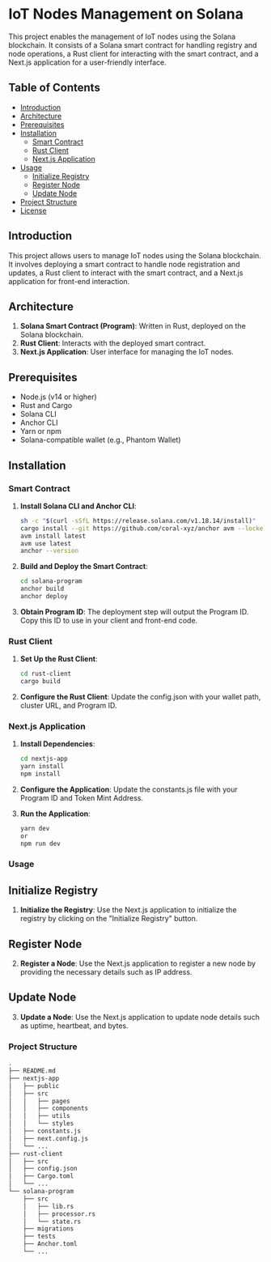 # IoT Nodes Management on Solana

This project enables the management of IoT nodes using the Solana blockchain. It consists of a Solana smart contract for handling registry and node operations, a Rust client for interacting with the smart contract, and a Next.js application for a user-friendly interface.

## Table of Contents

- [Introduction](#introduction)
- [Architecture](#architecture)
- [Prerequisites](#prerequisites)
- [Installation](#installation)
  - [Smart Contract](#smart-contract)
  - [Rust Client](#rust-client)
  - [Next.js Application](#nextjs-application)
- [Usage](#usage)
  - [Initialize Registry](#initialize-registry)
  - [Register Node](#register-node)
  - [Update Node](#update-node)
- [Project Structure](#project-structure)
- [License](#license)

## Introduction

This project allows users to manage IoT nodes using the Solana blockchain. It involves deploying a smart contract to handle node registration and updates, a Rust client to interact with the smart contract, and a Next.js application for front-end interaction.

## Architecture

1. **Solana Smart Contract (Program)**: Written in Rust, deployed on the Solana blockchain.
2. **Rust Client**: Interacts with the deployed smart contract.
3. **Next.js Application**: User interface for managing the IoT nodes.

## Prerequisites

- Node.js (v14 or higher)
- Rust and Cargo
- Solana CLI
- Anchor CLI
- Yarn or npm
- Solana-compatible wallet (e.g., Phantom Wallet)

## Installation

### Smart Contract

1. **Install Solana CLI and Anchor CLI**:
   ```sh
   sh -c "$(curl -sSfL https://release.solana.com/v1.18.14/install)"
   cargo install --git https://github.com/coral-xyz/anchor avm --locked --force
   avm install latest
   avm use latest
   anchor --version

2. **Build and Deploy the Smart Contract**:
    ```sh
    cd solana-program
    anchor build
    anchor deploy
3. **Obtain Program ID**:
    The deployment step will output the Program ID. Copy this ID to use in your client and front-end code.

### Rust Client

1. **Set Up the Rust Client**:

    ```sh
    cd rust-client
    cargo build

2. **Configure the Rust Client**:
    Update the config.json with your wallet path, cluster URL, and Program ID.

### Next.js Application

1. **Install Dependencies**:

    ```sh
    cd nextjs-app
    yarn install
    npm install

2. **Configure the Application**:
   Update the constants.js file with your Program ID and Token Mint Address.

3. **Run the Application**:

    ```sh
    yarn dev
    or
    npm run dev
   
### Usage

## Initialize Registry

1. **Initialize the Registry**:
   Use the Next.js application to initialize the registry by clicking on the "Initialize Registry" button.

## Register Node

2. **Register a Node**:
   Use the Next.js application to register a new node by providing the necessary details such as IP address.
   
## Update Node

3. **Update a Node**:
   Use the Next.js application to update node details such as uptime, heartbeat, and bytes.
   
### Project Structure

```sh
.
├── README.md
├── nextjs-app
│   ├── public
│   ├── src
│   │   ├── pages
│   │   ├── components
│   │   ├── utils
│   │   └── styles
│   ├── constants.js
│   ├── next.config.js
│   └── ...
├── rust-client
│   ├── src
│   ├── config.json
│   ├── Cargo.toml
│   └── ...
└── solana-program
    ├── src
    │   ├── lib.rs
    │   ├── processor.rs
    │   └── state.rs
    ├── migrations
    ├── tests
    ├── Anchor.toml
    └── ...
